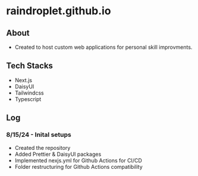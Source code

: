 # raindroplet.github.io

## About
- Created to host custom web applications for personal skill improvments.

## Tech Stacks
- Next.js
- DaisyUI
- Tailwindcss
- Typescript


## Log
### 8/15/24 - Inital setups
- Created the repository
- Added Prettier & DaisyUI packages 
- Implemented nexjs.yml for Github Actions for CI/CD
- Folder restructuring for Github Actions compatibility 